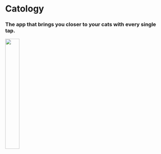 # Catology

### The app that brings you closer to your cats with every single tap.

<img src="https://media2.giphy.com/avatars/Felini/ukfEXZ6hEnNu.gif" width="30%" height="30%">
